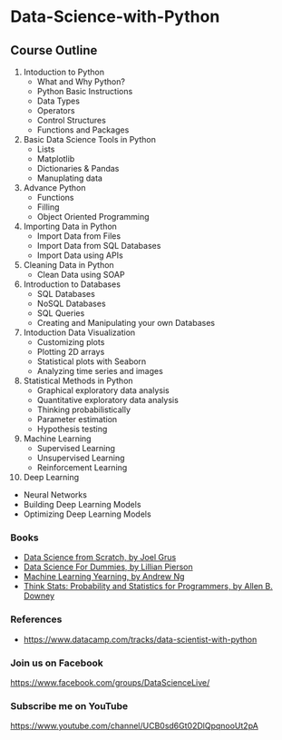 # Data-Science-with-Python


## Course Outline
1. Intoduction to Python
   - What and Why Python?
   - Python Basic Instructions
   - Data Types
   - Operators
   - Control Structures
   - Functions and Packages
2. Basic Data Science Tools in Python
   - Lists
   - Matplotlib
   - Dictionaries & Pandas
   - Manuplating data
3. Advance Python
   - Functions
   - Filling
   - Object Oriented Programming
4. Importing Data in Python
   - Import Data from Files
   - Import Data from SQL Databases
   - Import Data using APIs
5. Cleaning Data in Python
   - Clean Data using SOAP
6. Introduction to Databases
   - SQL Databases
   - NoSQL Databases      
   - SQL Queries
   - Creating and Manipulating your own Databases
7. Intoduction Data Visualization
   - Customizing plots
   - Plotting 2D arrays
   - Statistical plots with Seaborn
   - Analyzing time series and images
8. Statistical Methods in Python
   - Graphical exploratory data analysis
   - Quantitative exploratory data analysis
   - Thinking probabilistically
   - Parameter estimation
   - Hypothesis testing
9. Machine Learning
   - Supervised Learning
   - Unsupervised Learning
   - Reinforcement Learning
10. Deep Learning
   - Neural Networks
   - Building Deep Learning Models
   - Optimizing Deep Learning Models 

### Books
- [Data Science from Scratch, by Joel Grus](http://shop.oreilly.com/product/0636920033400.do)
- [Data Science For Dummies, by Lillian Pierson](https://www.amazon.com/Data-Science-Dummies-Lillian-Pierson/dp/1119174104/)
- [Machine Learning Yearning, by Andrew Ng](http://www.mlyearning.org/)
- [Think Stats: Probability and Statistics for Programmers, by Allen B. Downey](http://www.greenteapress.com/thinkstats/)
### References
- https://www.datacamp.com/tracks/data-scientist-with-python

### Join us on Facebook
https://www.facebook.com/groups/DataScienceLive/
### Subscribe me on YouTube
https://www.youtube.com/channel/UCB0sd6Gt02DlQpqnooUt2pA

   
